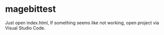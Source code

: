 # magebittest
Just open index.html,
If something seems like not working, open project via Visual Studio Code.
